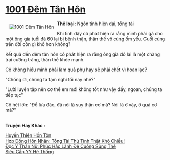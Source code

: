 <a href="https://utruyen.com/1001-dem-tan-hon/10301/" title="1001 Đêm Tân Hôn"><h1>1001 Đêm Tân Hôn</h1></a><div style="display:table"><img align="right" style="float: left; padding: 10px;" src="https://utruyen.com/images/story/200x260/1001-dem-tan-hon.jpg" alt="1001 Đêm Tân Hôn"><b>Thể loại:</b> Ngôn tình hiện đại, tổng tài<p></p>Khi tỉnh dậy cô phát hiện ra rằng mình phải gả cho một ông già tuổi đã 60 lại bị bệnh thận, thân thể vô cùng ốm yếu. Cuối cùng trên đời còn gì khổ hơn không?<p></p>Kết quả đến đêm tân hôn cô phát hiện ra rằng ông già đó lại là một chàng trai cường tráng, thân thể khỏe mạnh.<p></p>Cô không hiểu mình phải làm quả phụ hay sẽ phải chết vì hoan lạc?<p></p>"Chồng ơi, chúng ta tạm nghỉ tối nay nhé?"<p></p>"Lười luyện tập nên cơ thể em mới không tốt như vậy đấy, ngoan, chúng ta tiếp tục"<p></p>Cô hét lớn: "Đồ lừa đảo, đã nói là suy thận cơ mà? Nói là ở vậy, ở quá cơ mà?"</div><p><br><b>Truyện Hay Khác :</b></p><a href="https://utruyen.com/huyen-thien-hon-ton/12602/" alt="Huyền Thiên Hồn Tôn">Huyền Thiên Hồn Tôn</a><br/><a href="https://www.flickr.com/photos/184340401@N07/48709831116/" alt="Hợp Đồng Hôn Nhân: Tổng Tài Thú Tính Thật Khó Chiều!">Hợp Đồng Hôn Nhân: Tổng Tài Thú Tính Thật Khó Chiều!</a><br/><a href="https://github.com/quanluxury/truyenhot/tree/master/truyenhay/14524/" alt="Độc Y Thần Nữ: Phúc Hắc Lãnh Đế Cuồng Sủng Thê">Độc Y Thần Nữ: Phúc Hắc Lãnh Đế Cuồng Sủng Thê</a><br/><a href="https://github.com/quanluxury/truyenhot/tree/master/truyenhay/9694/" alt="Siêu Cấp YY Hệ Thống">Siêu Cấp YY Hệ Thống</a><br/>
